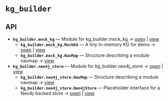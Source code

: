 # `kg_builder`

<!-- START doctoc generated TOC please keep comment here to allow auto update -->
<!-- END doctoc generated TOC please keep comment here to allow auto update -->

## API
- **`kg_builder.mock_kg`** — Module for kg_builder.mock_kg → [open](./mock_kg.py:1:1) | [view](https://github.com/paul-heyse/kgfoundry/blob/98bc876ceda60da4a9d9e9a3642946ff0b0447e3/src/kg_builder/mock_kg.py#L1)
  - **`kg_builder.mock_kg.MockKG`** — A tiny in-memory KG for demo → [open](./mock_kg.py:30:1) | [view](https://github.com/paul-heyse/kgfoundry/blob/98bc876ceda60da4a9d9e9a3642946ff0b0447e3/src/kg_builder/mock_kg.py#L30-L94)
  - **`kg_builder.mock_kg.NavMap`** — Structure describing a module navmap → [view](https://github.com/paul-heyse/kgfoundry/blob/98bc876ceda60da4a9d9e9a3642946ff0b0447e3/src/kgfoundry_common/navmap_types.py#L38-L51)
- **`kg_builder.neo4j_store`** — Module for kg_builder.neo4j_store → [open](./neo4j_store.py:1:1) | [view](https://github.com/paul-heyse/kgfoundry/blob/98bc876ceda60da4a9d9e9a3642946ff0b0447e3/src/kg_builder/neo4j_store.py#L1)
  - **`kg_builder.neo4j_store.NavMap`** — Structure describing a module navmap → [view](https://github.com/paul-heyse/kgfoundry/blob/98bc876ceda60da4a9d9e9a3642946ff0b0447e3/src/kgfoundry_common/navmap_types.py#L38-L51)
  - **`kg_builder.neo4j_store.Neo4jStore`** — Placeholder interface for a Neo4j-backed store → [open](./neo4j_store.py:30:1) | [view](https://github.com/paul-heyse/kgfoundry/blob/98bc876ceda60da4a9d9e9a3642946ff0b0447e3/src/kg_builder/neo4j_store.py#L30-L33)

